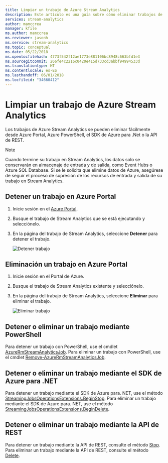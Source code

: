 ```yaml
---
title: Limpiar un trabajo de Azure Stream Analytics
description: Este artículo es una guía sobre cómo eliminar trabajos de Azure Stream Analytics.
services: stream-analytics
author: mamccrea
manager: kfile
ms.author: mamccrea
ms.reviewer: jasonh
ms.service: stream-analytics
ms.topic: conceptual
ms.date: 05/22/2018
ms.openlocfilehash: 4773f542f12ae1773e881106bc8948c663bfd1e3
ms.sourcegitcommit: 266fe4c2216c0420e415d733cd3abbf94994533d
ms.translationtype: HT
ms.contentlocale: es-ES
ms.lasthandoff: 06/01/2018
ms.locfileid: "34660412"
---
```

# <a name="clean-up-your-azure-stream-analytics-job"></a>Limpiar un trabajo de Azure Stream Analytics

Los trabajos de Azure Stream Analytics se pueden eliminar fácilmente desde Azure Portal, Azure PowerShell, el SDK de Azure para .Net o la API de REST.

>[!NOTE] 
>Cuando termine su trabajo en Stream Analytics, los datos solo se conservarán en almacenaje de entrada y de salida, como Event Hubs o Azure SQL Database. Si se le solicita que elimine datos de Azure, asegúrese de seguir el proceso de supresión de los recursos de entrada y salida de su trabajo en Stream Analytics.

## <a name="stop-a-job-in-azure-portal"></a>Detener un trabajo en Azure Portal

1. Inicie sesión en el [Azure Portal](https://portal.azure.com). 

2. Busque el trabajo de Stream Analytics que se está ejecutando y selecciónelo.

3. En la página del trabajo de Stream Analytics, seleccione **Detener** para detener el trabajo. 

   ![Detener trabajo](./media/stream-analytics-clean-up-your-job/stop-job.png)


## <a name="delete-a-job-in-azure-portal"></a>Eliminación un trabajo en Azure Portal

1. Inicie sesión en el Portal de Azure. 

2. Busque el trabajo de Stream Analytics existente y selecciónelo.

3. En la página del trabajo de Stream Analytics, seleccione **Eliminar** para eliminar el trabajo. 

   ![Eliminar trabajo](./media/stream-analytics-clean-up-your-job/delete-job.png)


## <a name="stop-or-delete-a-job-using-powershell"></a>Detener o eliminar un trabajo mediante PowerShell

Para detener un trabajo con PowerShell, use el cmdlet [AzureRmStreamAnalyticsJob](https://docs.microsoft.com/en-us/powershell/module/azurerm.streamanalytics/stop-azurermstreamanalyticsjob?view=azurermps-5.7.0). Para eliminar un trabajo con PowerShell, use el cmdlet [Remove-AzureRmStreamAnalyticsJob](https://docs.microsoft.com/en-us/powershell/module/azurerm.streamanalytics/Remove-AzureRmStreamAnalyticsJob?view=azurermps-5.7.0).

## <a name="stop-or-delete-a-job-using-azure-sdk-for-net"></a>Detener o eliminar un trabajo mediante el SDK de Azure para .NET

Para detener un trabajo mediante el SDK de Azure para. NET, use el método [StreamingJobsOperationsExtensions.BeginStop](https://docs.microsoft.com/en-us/dotnet/api/microsoft.azure.management.streamanalytics.streamingjobsoperationsextensions.beginstop?view=azure-dotnet). Para eliminar un trabajo mediante el SDK de Azure para. NET, use el método [StreamingJobsOperationsExtensions.BeginDelete](https://docs.microsoft.com/en-us/dotnet/api/microsoft.azure.management.streamanalytics.streamingjobsoperationsextensions.begindelete?view=azure-dotnet).

## <a name="stop-or-delete-a-job-using-rest-api"></a>Detener o eliminar un trabajo mediante la API de REST

Para detener un trabajo mediante la API de REST, consulte el método [Stop](https://docs.microsoft.com/en-us/rest/api/streamanalytics/stream-analytics-job#stop). Para eliminar un trabajo mediante la API de REST, consulte el método [Delete](https://docs.microsoft.com/en-us/rest/api/streamanalytics/stream-analytics-job#delete).